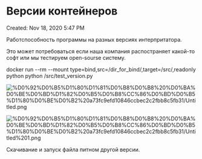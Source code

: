 # Версии контейнеров

Created: Nov 18, 2020 5:47 PM

Работспособность программы на разных версиях интерпритатора. 

Это может потребоваться если наша компания распостраняет какой-то софт или мы тестируем open-sourse систему. 

docker run --rm --mount type=bind,src=/dir_for_bind/,target=/src/,readonly python python /src/test_version.py

![%D0%92%D0%B5%D1%80%D1%81%D0%B8%D0%B8%20%D0%BA%D0%BE%D0%BD%D1%82%D0%B5%D0%B8%CC%86%D0%BD%D0%B5%D1%80%D0%BE%D0%B2%20a73fc9efd10846ccbec2c2fbb8c5fb31/Untitled.png](%D0%92%D0%B5%D1%80%D1%81%D0%B8%D0%B8%20%D0%BA%D0%BE%D0%BD%D1%82%D0%B5%D0%B8%CC%86%D0%BD%D0%B5%D1%80%D0%BE%D0%B2%20a73fc9efd10846ccbec2c2fbb8c5fb31/Untitled.png)

![%D0%92%D0%B5%D1%80%D1%81%D0%B8%D0%B8%20%D0%BA%D0%BE%D0%BD%D1%82%D0%B5%D0%B8%CC%86%D0%BD%D0%B5%D1%80%D0%BE%D0%B2%20a73fc9efd10846ccbec2c2fbb8c5fb31/Untitled%201.png](%D0%92%D0%B5%D1%80%D1%81%D0%B8%D0%B8%20%D0%BA%D0%BE%D0%BD%D1%82%D0%B5%D0%B8%CC%86%D0%BD%D0%B5%D1%80%D0%BE%D0%B2%20a73fc9efd10846ccbec2c2fbb8c5fb31/Untitled%201.png)

Скачивание и запуск файла питном другой версии.